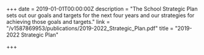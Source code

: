 +++
date = 2019-01-01T00:00:00Z
description = "The School Strategic Plan sets out our goals and targets for the next four years and our strategies for achieving those goals and targets."
link = "/v1587869953/publications/2019-2022_Strategic_Plan.pdf"
title = "2019-2022 Strategic Plan"

+++
